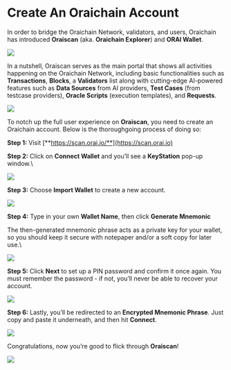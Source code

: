# Create An Oraichain Account

&#x20;In order to bridge the Oraichain Network, validators, and users, Oraichain has introduced **Oraiscan** (aka. **Oraichain Explorer**) and **ORAI Wallet**.

![](<../.gitbook/assets/image (23).png>)

In a nutshell, Oraiscan serves as the main portal that shows all activities happening on the Oraichain Network, including basic functionalities such as **Transactions**, **Blocks**, a **Validators** list along with cutting-edge AI-powered features such as **Data Sources** from AI providers, **Test Cases** (from testcase providers), **Oracle Scripts** (execution templates), and **Requests**.

![](<../.gitbook/assets/image (24).png>)

To notch up the full user experience on **Oraiscan**, you need to create an Oraichain account. Below is the thoroughgoing process of doing so:

**Step 1:** Visit [**https://scan.orai.io/**](https://scan.orai.io)

**Step 2:** Click on **Connect Wallet** and you’ll see a **KeyStation** pop-up window.\


![](<../.gitbook/assets/image (25).png>)

&#x20;**Step 3:** Choose **Import Wallet** to create a new account.

![](<../.gitbook/assets/image (26).png>)

**Step 4:** Type in your own **Wallet Name**, then click **Generate Mnemonic**

The then-generated mnemonic phrase acts as a private key for your wallet, so you should keep it secure with notepaper and/or a soft copy for later use.\


![](<../.gitbook/assets/image (27).png>)

&#x20;**Step 5:** Click **Next** to set up a PIN password and confirm it once again. You must remember the password - if not, you’ll never be able to recover your account.

![](<../.gitbook/assets/image (28).png>)

&#x20;**Step 6:** Lastly, you’ll be redirected to an **Encrypted Mnemonic Phrase**. Just copy and paste it underneath, and then hit **Connect**.

![](<../.gitbook/assets/image (29).png>)

&#x20;Congratulations, now you’re good to flick through **Oraiscan**!

![](broken-reference)
